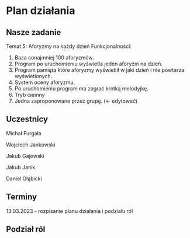 # Plan działania

## Nasze zadanie
Temat 5: Aforyzmy na każdy dzień
Funkcjonalności:
1.    Baza conajmniej 100 aforyzmów.
2.    Program po uruchomieniu wyświetla jeden aforyzm na dzień.
3.    Program pamięta które aforyzmy wyświetlił w jaki dzień i nie powtarza wyświetlonych.
4.    System oceny aforyzmu.
5.    Po uruchomieniu program ma zagrać krótką melodyjkę.
6.    Tryb ciemny
7.    Jedna zaproponowane przez grupę. (<- edytować)

## Uczestnicy
Michał Furgała

Wojciech Jankowski

Jakub Gajewski

Jakub Janik

Daniel Głąbicki


## Terminy
13.03.2023 - rozpisanie planu działania i podziału ról

## Podział ról
